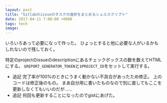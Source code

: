 ```yaml
---
layout: post
title: "Gitlabのissueのタスクの進捗をまとめるシェルスクリプト"
date: 2017-04-11 7:00:00 +0900
tags: tech
image: 
---
```


いろいろあって必要になって作った。
ひょっとすると他に必要な人がいるかもしれないので残しておく。

特定のprojectのissueのdescriptionにあるチェックボックスの数を数えてHTMLにする。
`$REPORT_GENERATOR_TOKEN`と`$PROJECT_ID`をセットして実行する。

<script src="https://gist.github.com/kotet/5f864e693ed3388133b64d26915b8ccc.js"></script>

 - 追記
    完了率が100%のときにうまく動かない不具合があったため修正。
    上のコードは修正後のもの。
    まあ自分用に書いたものなので別に直してもここを更新しなくてもいいのだが……
 - 追記
    何回も更新することになったのでgistにあげた。
